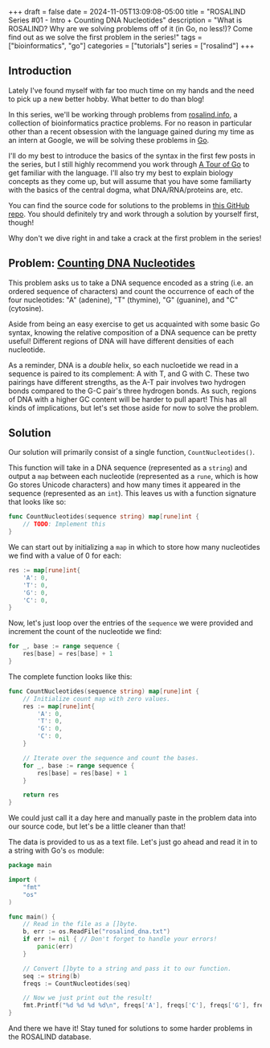 +++ 
draft = false
date = 2024-11-05T13:09:08-05:00
title = "ROSALIND Series #01 - Intro + Counting DNA Nucleotides"
description = "What is ROSALIND? Why are we solving problems off of it (in Go, no less!)? Come find out as we solve the first problem in the series!"
tags = ["bioinformatics", "go"]
categories = ["tutorials"]
series = ["rosalind"]
+++

## Introduction

Lately I've found myself with far too much time on my hands and the need to pick up a new better hobby. What better to do than blog!

In this series, we'll be working through problems from [rosalind.info](https://rosalind.info), a collection of bioinformatics practice problems. For no reason in particular other than a recent obsession with the language gained during my time as an intern at Google, we will be solving these problems in [Go](https://go.dev/).

I'll do my best to introduce the basics of the syntax in the first few posts in the series, but I still highly recommend you work through [A Tour of Go](https://go.dev/tour/welcome/1) to get familiar with the language. I'll also try my best to explain biology concepts as they come up, but will assume that you have some familiarty with the basics of the central dogma, what DNA/RNA/proteins are, etc.

You can find the source code for solutions to the problems in [this GitHub repo](https://github.com/carreter/rosalind-solutions). You should definitely try and work through a solution by yourself first, though!

Why don't we dive right in and take a crack at the first problem in the series!

## Problem: [Counting DNA Nucleotides](https://rosalind.info/problems/dna/)

This problem asks us to take a DNA sequence encoded as a string (i.e. an ordered sequence of characters) and count the occurrence of each of the four nucleotides: "A" (adenine), "T" (thymine), "G" (guanine), and "C" (cytosine).

Aside from being an easy exercise to get us acquainted with some basic Go syntax, knowing the relative composition of a DNA sequence can be pretty useful! Different regions of DNA will have different densities of each nucleotide.

As a reminder, DNA is a *double* helix, so each nucloetide we read in a
sequence is paired to its complement: A with T, and G with C. These two
pairings have different strengths, as the A-T pair involves two hydrogen
bonds compared to the G-C pair's three hydrogen bonds. As such, regions
of DNA with a higher GC content will be harder to pull apart! This has
all kinds of implications, but let's set those aside for now to solve the problem.

## Solution

Our solution will primarily consist of a single function, `CountNucleotides()`.

This function will take in a DNA sequence (represented as a `string`) and output a `map` between each nucleotide (represented as a `rune`, which is how Go stores Unicode characters) and how many times it appeared in the sequence (represented as an `int`). This leaves us with a function signature that looks like so:

```go
func CountNucleotides(sequence string) map[rune]int {
    // TODO: Implement this
}
```

We can start out by initializing a `map` in which to store how many nucleotides we find with a value of 0 for each:

```go
res := map[rune]int{
    'A': 0,
    'T': 0,
    'G': 0,
    'C': 0,
}
```

Now, let's just loop over the entries of the `sequence` we were provided and increment the count of the nucleotide we find:

```go
for _, base := range sequence {
    res[base] = res[base] + 1
}
```

The complete function looks like this:

```go
func CountNucleotides(sequence string) map[rune]int {
    // Initialize count map with zero values.
    res := map[rune]int{
        'A': 0,
        'T': 0,
        'G': 0,
        'C': 0,
    }

    // Iterate over the sequence and count the bases.
    for _, base := range sequence {
        res[base] = res[base] + 1
    }

    return res
}
```

We could just call it a day here and manually paste in the problem data into our source code, but let's be a little cleaner than that!

The data is provided to us as a text file. Let's just go ahead and read it
in to a string with Go's `os` module:

```go
package main

import (
    "fmt"
    "os"
)

func main() {
    // Read in the file as a []byte.
    b, err := os.ReadFile("rosalind_dna.txt")
    if err != nil { // Don't forget to handle your errors!
        panic(err)
    }

    // Convert []byte to a string and pass it to our function.
    seq := string(b)
    freqs := CountNucleotides(seq)

    // Now we just print out the result!
    fmt.Printf("%d %d %d %d\n", freqs['A'], freqs['C'], freqs['G'], freqs['T'])
}
```

And there we have it! Stay tuned for solutions to some harder problems in the ROSALIND database.


